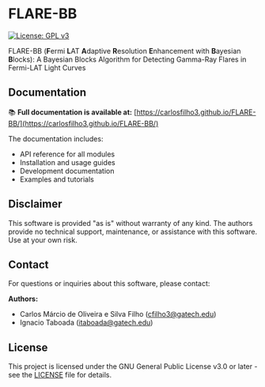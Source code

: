 # FLARE-BB

[![License: GPL v3](https://img.shields.io/badge/License-GPLv3-blue.svg)](https://www.gnu.org/licenses/gpl-3.0)

FLARE-BB (**F**ermi **L**AT **A**daptive **R**esolution **E**nhancement with **B**ayesian **B**locks): A Bayesian Blocks Algorithm for Detecting Gamma-Ray Flares in Fermi-LAT Light Curves

## Documentation

📚 **Full documentation is available at:** [https://carlosfilho3.github.io/FLARE-BB/](https://carlosfilho3.github.io/FLARE-BB/)

The documentation includes:
- API reference for all modules
- Installation and usage guides
- Development documentation
- Examples and tutorials

## Disclaimer

This software is provided "as is" without warranty of any kind. The authors provide no technical support, maintenance, or assistance with this software. Use at your own risk.

## Contact

For questions or inquiries about this software, please contact:

**Authors:**
- Carlos Márcio de Oliveira e Silva Filho (cfilho3@gatech.edu)
- Ignacio Taboada (itaboada@gatech.edu)

## License

This project is licensed under the GNU General Public License v3.0 or later - see the [LICENSE](LICENSE) file for details.

